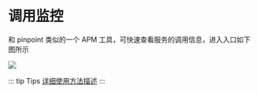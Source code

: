 # 调用监控

和 pinpoint 类似的一个 APM 工具，可快速查看服务的调用信息，进入入口如下图所示

<a data-fancybox title="" href="/assets/apm.png">![](/assets/apm.png)</a>

::: tip Tips
[详细使用方法描述](http://iwork.gaosiedu.com/pages/viewpage.action?pageId=86747295)
:::

<br>

